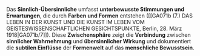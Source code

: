 
Das **Sinnlich-Übersinnliche** umfasst **unterbewusste Stimmungen und Erwartungen**, die durch **Farben und Formen** entstehen ([[GA071b (7.) DAS LEBEN IN DER KUNST UND DIE KUNST IM LEBEN VOM GEISTESWISSENSCHAFTLICHEN GESICHTSPUNKTE, Berlin, 28. März 1918|GA071b/7]]). Diese **Zwischensphäre** zeigt die **Verbindung** zwischen **sinnlicher Wahrnehmung** und **übersinnlicher Wirkung** und dokumentiert die **subtilen Einflüsse** der **Formenwelt** auf das **menschliche Bewusstsein**.
